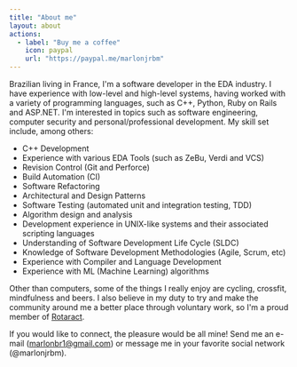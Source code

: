 ```yaml
---
title: "About me"
layout: about
actions:
  - label: "Buy me a coffee"
    icon: paypal
    url: "https://paypal.me/marlonjrbm"
---
```


Brazilian living in France, I'm a software developer in the EDA industry. I have experience with low-level and high-level systems, having worked with a variety of programming languages, such as C++, Python, Ruby on Rails and ASP.NET. I'm interested in topics such as software engineering, computer security and personal/professional development. My skill set include, among others:

- C++ Development
- Experience with various EDA Tools (such as ZeBu, Verdi and VCS)
- Revision Control (Git and Perforce)
- Build Automation (CI)
- Software Refactoring
- Architectural and Design Patterns
- Software Testing (automated unit and integration testing, TDD)
- Algorithm design and analysis
- Development experience in UNIX-like systems and their associated scripting languages
- Understanding of Software Development Life Cycle (SLDC)
- Knowledge of Software Development Methodologies (Agile, Scrum, etc)
- Experience with Compiler and Language Development
- Experience with ML (Machine Learning) algorithms

Other than computers, some of the things I really enjoy are cycling, crossfit, mindfulness and beers. I also believe in my duty to try and make the community around me a better place through voluntary work, so I'm a proud member of [Rotaract](https://www.rotary.org/en/get-involved/rotaract-clubs).

If you would like to connect, the pleasure would be all mine! Send me an e-mail (marlonbr1@gmail.com) or message me in your favorite social network (@marlonjrbm).
